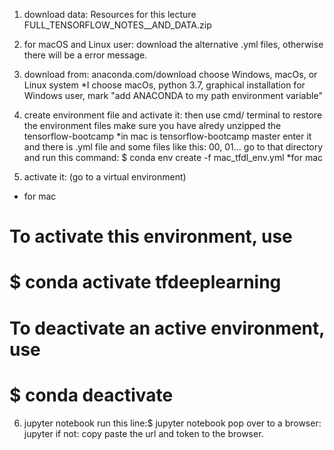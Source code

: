 1. download data:
Resources for this lecture
FULL_TENSORFLOW_NOTES__AND_DATA.zip

2. for macOS and Linux user: download the alternative .yml files,
otherwise there will be a error message.

3. download from: anaconda.com/download
choose Windows, macOs, or Linux system
*I choose macOs, python 3.7, graphical installation
for Windows user, mark "add ANACONDA to my path environment variable"

4. create environment file and activate it:
then use cmd/ terminal to restore the environment files
make sure you have alredy unzipped the tensorflow-bootcamp
*in mac is tensorflow-bootcamp master
enter it and there is .yml file and some files like this: 00, 01...
go to that directory and run this command:
$ conda env create -f mac_tfdl_env.yml 
*for mac

5. activate it: (go to a virtual environment)
* for mac
# To activate this environment, use
#
#     $ conda activate tfdeeplearning
#
# To deactivate an active environment, use
#
#     $ conda deactivate

6. jupyter notebook
run this line:$ jupyter notebook
pop over to a browser: jupyter
if not: copy paste the url and token to the browser.
